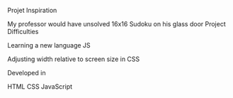 Projet Inspiration

My professor would have unsolved 16x16 Sudoku on his glass door
Project Difficulties

Learning a new language JS

Adjusting width relative to screen size in CSS

Developed in

HTML
CSS
JavaScript

